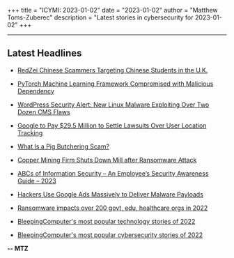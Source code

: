 +++
title = "ICYMI: 2023-01-02"
date = "2023-01-02"
author = "Matthew Toms-Zuberec"
description = "Latest stories in cybersecurity for 2023-01-02"
+++

---------------------------------------------------------------------------
## Latest Headlines
- [RedZei Chinese Scammers Targeting Chinese Students in the U.K.](https://thehackernews.com/2023/01/redzei-chinese-scammers-targeting.html)

- [PyTorch Machine Learning Framework Compromised with Malicious Dependency](https://thehackernews.com/2023/01/pytorch-machine-learning-framework.html)

- [WordPress Security Alert: New Linux Malware Exploiting Over Two Dozen CMS Flaws](https://thehackernews.com/2023/01/wordpress-security-alert-new-linux.html)

- [Google to Pay $29.5 Million to Settle Lawsuits Over User Location Tracking](https://thehackernews.com/2023/01/google-to-pay-295-million-to-settle.html)

- [What Is a Pig Butchering Scam?](https://www.wired.com/story/what-is-pig-butchering-scam/)

- [Copper Mining Firm Shuts Down Mill after Ransomware Attack](https://cybersecuritynews.com/copper-mining-firm-shuts-down/)

- [ABCs of Information Security – An Employee’s Security Awareness Guide – 2023](https://cybersecuritynews.com/abcs-of-information-security/)

- [Hackers Use Google Ads Massively to Deliver Malware Payloads](https://cybersecuritynews.com/malware-delivered-via-google-ads/)

- [Ransomware impacts over 200 govt, edu, healthcare orgs in 2022](https://www.bleepingcomputer.com/news/security/ransomware-impacts-over-200-govt-edu-healthcare-orgs-in-2022/)

- [BleepingComputer's most popular technology stories of 2022](https://www.bleepingcomputer.com/news/technology/bleepingcomputers-most-popular-technology-stories-of-2022/)

- [BleepingComputer's most popular cybersecurity stories of 2022](https://www.bleepingcomputer.com/news/security/bleepingcomputers-most-popular-cybersecurity-stories-of-2022/)

**-- MTZ**